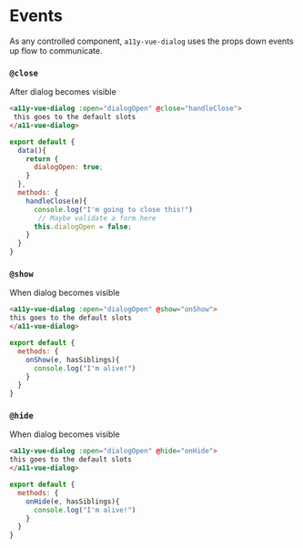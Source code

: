 # Events <Badge text="in-progress" type="warn" />

As any controlled component, `a11y-vue-dialog` uses the props down events up flow to communicate.


### `@close`
After dialog becomes visible
```html
<a11y-vue-dialog :open="dialogOpen" @close="handleClose">
 this goes to the default slots
</a11-vue-dialog>
```

```js
export default {
  data(){
    return {
      dialogOpen: true;
    }
  },
  methods: {
    handleClose(e){
      console.log("I'm going to close this!")
       // Maybe validate a form here
      this.dialogOpen = false;
    }
  }
}
```
### `@show`
When dialog becomes visible
```html
<a11y-vue-dialog :open="dialogOpen" @show="onShow">
this goes to the default slots
</a11-vue-dialog>
```

```js
export default {
  methods: {
    onShow(e, hasSiblings){
      console.log("I'm alive!")
    }
  }
}
```

### `@hide`
When dialog becomes visible
```html
<a11y-vue-dialog :open="dialogOpen" @hide="onHide">
this goes to the default slots
</a11-vue-dialog>
```

```js
export default {
  methods: {
    onHide(e, hasSiblings){
      console.log("I'm alive!")
    }
  }
}
```
